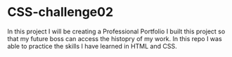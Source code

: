 # CSS-challenge02
In this project I will be creating a Professional Portfolio
I built this project so that my future boss can access the histopry of my work.
In this repo I was able to practice the skills I have learned in HTML and CSS.
